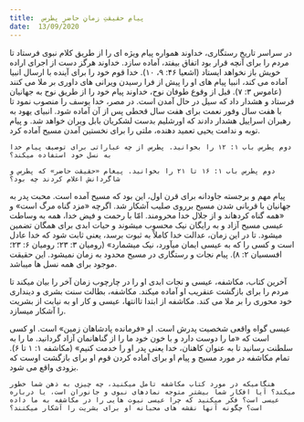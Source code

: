 ```yaml
---
title:  پیامِ حقیقتِ زمانِ حاضرِ پطرس
date:  13/09/2020
---
```


در سراسر تاریخ رستگاری، خداوند همواره پیام ویژه ای را از طریق کلام نبوی فرستاد تا مردم را برای آنچه قرار بود اتفاق بیفتد، آماده سازد. خداوند هرگز دست از اجرای اراده خویش باز نخواهد ایستاد (اشعیا ۴۶: ۹، ۱۰). خدا قوم خود را برای آینده با ارسال انبیا آماده می کند، انبیا پیام های او را پیش از فرا رسیدن ویرانی های داوری بر ملا می کنند (عاموس ۳: ۷). قبل از وقوع طوفان نوح، خداوند پیام خود را از طریق نوح به جهانیان فرستاد و هشدار داد که سیل در حال آمدن است. در مصر، خدا یوسف را منصوب نمود تا با هفت سال وفور نعمت برای هفت سال قحطی پس از آن آماده شود. انبیای یهود به رهبران اسراییل هشدار دادند که اورشلیم بدست لشکریان بابل ویران خواهد شد. و پیام توبه و ندامت یحیی تعمید دهنده، ملتی را برای نخستین آمدن مسیح آماده کرد.

`دوم پطرس باب ۱: ۱۲ را بخوانید. پطرس از چه عباراتی برای توصیف پیام خدا به نسل خود استفاده میکند؟`

`دوم پطرس باب ۱: ۱۶ تا ۲۱ را بخوانید. پیغام «حقیقت حاضر» که پطرس و شاگردانش اعلام کردند چه بود؟`

پیام مهم و برجسته جاودانه برای قرن اول، این بود که مسیح آمده است. محبت پدر به جهانیان با قربانی شدن مسیح برروی صلیب آشکار شد. اگرچه «مزد گناه مرگ است» و «همه گناه کردهاند و از جلال خدا محرومند. امّا با رحمت و فیض خدا، همه به وساطت عیسی مسیح آزاد و به رایگان نیک محسوب میشوند و حیات ابدی برای همگان تضمین میشود. تا در این زمان، عدالت خدا کاملاً به ثبوت برسد، یعنی ثابت شود كه خدا عادل است و كسی را كه به عیسی ایمان میآورد، نیک میشمارد» (رومیان ۳: ۲۳؛ رومیان ۶: ۲۳؛ افسسیان ۲: ۸). پیام نجات و رستگاری در مسیح محدود به زمان نمیشود. این حقیقت موجود برای همه نسل ها میباشد.

آخرین کتاب، مکاشفه، عیسی و نجات ابدی او را در چارچوب زمان آخر را بیان میکند تا مردم را برای بازگشت عنقریب او آماده میکند. مکاشفه، بطالت سنت بشری و دینداری خود محوری را بر ملا می کند. مکاشفه از ابتدا تاانتها، عیسی و کار او به نیابت از بشریت را آشکار میسازد.

عیسی گواه واقعی شخصیت پدرش است. او «فرمانده پادشاهان زمین» است. او کسی است که «ما را دوست دارد و با خون خود ما را از گناهانمان آزاد گردانید. ما را به سلطنت رسانید تا به عنوان كاهنان، خدا یعنی پدر او را خدمت كنیم» (مکاشفه ۱: ۱ تا ۶). تمام مکاشفه در مورد مسیح و پیام او برای آماده کردن قوم او برای بازگشت اوست که بزودی واقع می شود.

`هنگامیکه در مورد کتاب مکاشفه تامل میکنید، چه چیزی به ذهن شما خطور میکند؟ آیا افکار شما بیشتر متوجه نمادهای نبوی و جانوران است، یا درباره عیسی است؟ فکر میکنید که چرا عیسی نبوت هایی را در مکاشفه به ما داده است؟ چگونه آنها نقشه های محبانه او برای بشریت را آشکار میکنند؟`